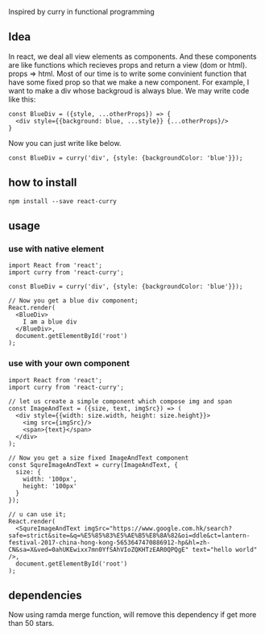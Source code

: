 Inspired by curry in functional programming

## Idea
In react, we deal all view elements as components. And these components are like functions which recieves props and return a view (dom or html). props => html. Most of our time is to write some convinient function that have some fixed prop so that we make a new component. For example, I want to make a div whose backgroud is always blue. We may write code like this:
```
const BlueDiv = ({style, ...otherProps}) => {
  <div style={{background: blue, ...style}} {...otherProps}/>
}
```
Now you can just write like below.
```
const BlueDiv = curry('div', {style: {backgroundColor: 'blue'}});
```

## how to install
```
npm install --save react-curry
```

## usage

### use with native element
```
import React from 'react';
import curry from 'react-curry';

const BlueDiv = curry('div', {style: {backgroundColor: 'blue'}});

// Now you get a blue div component;
React.render(
  <BlueDiv>
    I am a blue div
  </BlueDiv>,
  document.getElementById('root')
);
```

### use with your own component

```
import React from 'react';
import curry from 'react-curry';

// let us create a simple component which compose img and span
const ImageAndText = ({size, text, imgSrc}) => (
  <div style={{width: size.width, height: size.height}}>
    <img src={imgSrc}/>
    <span>{text}</span>
  </div>
);

// Now you get a size fixed ImageAndText component
const SqureImageAndText = curry(ImageAndText, {
  size: {
    width: '100px',
    height: '100px'
  }
});

// u can use it;
React.render(
  <SqureImageAndText imgSrc="https://www.google.com.hk/search?safe=strict&site=&q=%E5%85%83%E5%AE%B5%E8%8A%82&oi=ddle&ct=lantern-festival-2017-china-hong-kong-5653647470886912-hp&hl=zh-CN&sa=X&ved=0ahUKEwixx7mn0YfSAhVIoZQKHTzEAR0QPQgE" text="hello world" />,
  document.getElementById('root')
);
```

## dependencies
Now using ramda merge function, will remove this dependency if get more than 50 stars.

